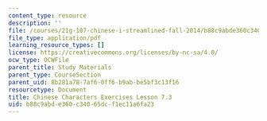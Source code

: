 ```yaml
---
content_type: resource
description: ''
file: /courses/21g-107-chinese-i-streamlined-fall-2014/b88c9abde360c34065dcf1ec11a6fa23_MIT21G_107F14_L7_st3_7.3.pdf
file_type: application/pdf
learning_resource_types: []
license: https://creativecommons.org/licenses/by-nc-sa/4.0/
ocw_type: OCWFile
parent_title: Study Materials
parent_type: CourseSection
parent_uid: 8b281a78-7af6-0ff6-b9ab-be5bf3c13f16
resourcetype: Document
title: Chinese Characters Exercises Lesson 7.3
uid: b88c9abd-e360-c340-65dc-f1ec11a6fa23
---
```

